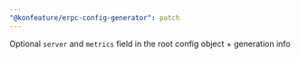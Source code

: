```yaml
---
"@konfeature/erpc-config-generator": patch
---
```


Optional `server` and `metrics` field in the root config object + generation info
